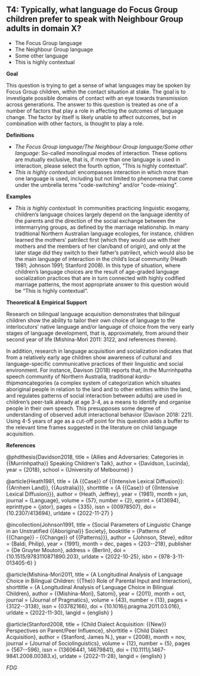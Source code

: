 
## T4: Typically, what language do Focus Group children prefer to speak with Neighbour Group adults in domain X?

- The Focus Group language
- The Neighbour Group language
- Some other language
- This is highly contextual



**Goal**

This question is trying to get a sense of what languages may be spoken by Focus Group children, within the contact situation at stake. The goal is to investigate possible domains of contact with an eye towards transmission across generations. The answer to this question is treated as one of a number of factors that play a role in affecting the outcomes of language change. The factor by itself is likely unable to affect outcomes, but in combination with other factors, is thought to play a role.



**Definitions**

- *The Focus Group language/The Neighbour Group language/Some other language*: So-called monolingual modes of interaction. These options are mutually exclusive, that is, if more than one language is used in interaction, please select the fourth option, "This is highly contextual”.
- *This is highly contextual*: encompasses interaction in which more than one language is used, including but not limited to phenomena that come under the umbrella terms "code-switching" and/or "code-mixing".




**Examples**

- *This is highly contextual*: In communities practicing linguistic exogamy, children’s language choices largely depend on the language identity of the parents and the direction of the social exchange between the intermarrying groups, as defined by the marriage relationship. In many traditional Northern Australian language ecologies, for instance, children learned the mothers’ patrilect first (which they would use with their mothers and the members of her clan/band of origin), and only at the later stage did they switch to their father’s patrilect, which would also be the main language of interaction in the child’s local community (Heath 1981; Johnson 1991; Stanford 2008). In this type of situation, where children’s language choices are the result of age-graded language socialization practices that are in turn connected with highly codified marriage patterns, the most appropriate answer to this question would be “This is highly contextual”.




**Theoretical & Empirical Support**

Research on bilingual language acquisition demonstrates that bilingual children show the ability to tailor their own choice of language to the interlocutors’ native language and/or language of choice from the very early stages of language development, that is, approximately, from around their second year of life (Mishina-Mori 2011: 3122, and references therein).



In addition, research in language acquisition and socialization indicates that from a relatively early age children show awareness of cultural and language-specific communicative practices of their linguistic and social environment. For instance, Davison (2018) reports that, in the Murrinhpatha speech community of Northern Australia, traditional *kardu-thipman*categories (a complex system of categorization which situates aboriginal people in relation to the land and to other entities within the land, and regulates patterns of social interaction between adults) are used in children’s peer-talk already at age 3-4, as a means to identify and organise people in their own speech. This presupposes some degree of understanding of observed adult interactional behavior (Davison 2018: 221). Using 4-5 years of age as a cut-off point for this question adds a buffer to the relevant time frames suggested in the literature on child language acquisition.


**References**

@phdthesis{Davidson2018,
  title = {Allies and Adversaries: Categories in {{Murrinhpatha}} Speaking Children's Talk},
  author = {Davidson, Lucinda},
  year = {2018},
  school = {University of Melbourne}
}

@article{Heath1981,
  title = {A {{Case}} of {{Intensive Lexical Diffusion}}: {{Arnhem Land}}, {{Australia}}},
  shorttitle = {A {{Case}} of {{Intensive Lexical Diffusion}}},
  author = {Heath, Jeffrey},
  year = {1981},
  month = jun,
  journal = {Language},
  volume = {57},
  number = {2},
  eprint = {413694},
  eprinttype = {jstor},
  pages = {335},
  issn = {00978507},
  doi = {10.2307/413694},
  urldate = {2022-11-27}
}

@incollection{Johnson1991,
  title = {Social Parameters of Linguistic Change in an Unstratified {{Aboriginal}} Society},
  booktitle = {Patterns of {{Change}} - {{Change}} of {{Patterns}}},
  author = {Johnson, Steve},
  editor = {Baldi, Philip},
  year = {1991},
  month = dec,
  pages = {203--218},
  publisher = {De Gruyter Mouton},
  address = {Berlin},
  doi = {10.1515/9783110871890.203},
  urldate = {2022-10-25},
  isbn = {978-3-11-013405-6}
}

@article{Mishina-Mori2011,
  title = {A Longitudinal Analysis of Language Choice in Bilingual Children: {{The}} Role of Parental Input and Interaction},
  shorttitle = {A Longitudinal Analysis of Language Choice in Bilingual Children},
  author = {{Mishina-Mori}, Satomi},
  year = {2011},
  month = oct,
  journal = {Journal of Pragmatics},
  volume = {43},
  number = {13},
  pages = {3122--3138},
  issn = {03782166},
  doi = {10.1016/j.pragma.2011.03.016},
  urldate = {2022-11-30},
  langid = {english}
}

@article{Stanford2008,
  title = {Child Dialect Acquisition: {{New}} Perspectives on Parent/Peer Influence},
  shorttitle = {Child Dialect Acquisition},
  author = {Stanford, James N.},
  year = {2008},
  month = nov,
  journal = {Journal of Sociolinguistics},
  volume = {12},
  number = {5},
  pages = {567--596},
  issn = {13606441, 14679841},
  doi = {10.1111/j.1467-9841.2008.00383.x},
  urldate = {2022-11-28},
  langid = {english}
}



*FDG*
